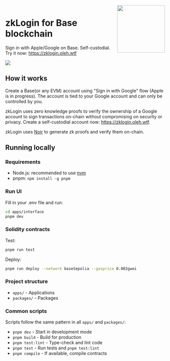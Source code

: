 <img align="right" width="150" height="150" top="100" src="https://github.com/user-attachments/assets/1494344f-f013-4872-bed6-ac7f116f35e3">

# zkLogin for Base blockchain

Sign in with Apple/Google on Base. Self-custodial. Try it now: <https://zklogin.oleh.wtf>

<a href="https://zklogin.oleh.wtf">
<img src="https://github.com/user-attachments/assets/6c3a34c9-7f11-4275-9c55-8714ac55ffa3"></a>

## How it works

Create a Base(or any EVM) account using "Sign in with Google" flow (Apple is in progress). The account is tied to your Google account and can only be controlled by you.

zkLogin uses zero knowledge proofs to verify the ownership of a Google account to sign transactions on-chain without compromising on security or privacy. Create a self-custodial account now: <https://zklogin.oleh.wtf>.

zkLogin uses [Noir](https://noir-lang.org/) to generate zk proofs and verify them on-chain.

## Running locally

### Requirements

- Node.js: recommended to use [nvm](https://github.com/nvm-sh/nvm?tab=readme-ov-file#installing-and-updating)
- pnpm: `npm install -g pnpm`

### Run UI

Fill in your .env file and run:

```bash
cd apps/interface
pnpm dev
```

### Solidity contracts

Test:

```bash
pnpm run test
```

Deploy:

```bash
pnpm run deploy --network baseSepolia --gasprice 0.002gwei
```

### Project structure

- `apps/` - Applications
- `packages/` - Packages

### Common scripts

Scripts follow the same pattern in all `apps/` and `packages/`:

- `pnpm dev` - Start in development mode
- `pnpm build` - Build for production
- `pnpm test:lint` - Type-check and lint code
- `pnpm test` - Run tests and `pnpm test:lint`
- `pnpm compile` - If available, compile contracts
